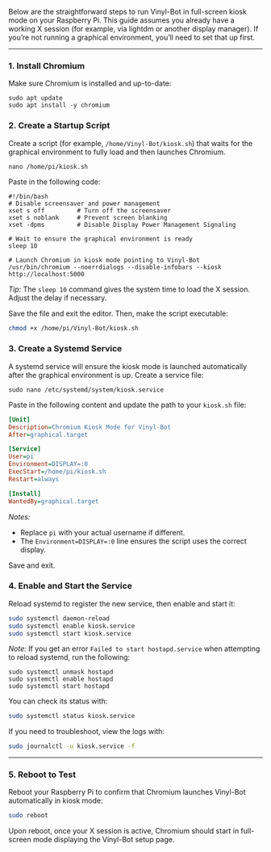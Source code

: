 Below are the straightforward steps to run Vinyl-Bot in full-screen kiosk mode on your Raspberry Pi. This guide assumes you already have a working X session (for example, via lightdm or another display manager). If you’re not running a graphical environment, you’ll need to set that up first.

---

### 1. Install Chromium

Make sure Chromium is installed and up-to-date:

```
sudo apt update
sudo apt install -y chromium
```
### 2. Create a Startup Script

Create a script (for example, `/home/Vinyl-Bot/kiosk.sh`) that waits for the graphical environment to fully load and then launches Chromium.

```
nano /home/pi/kiosk.sh
```

Paste in the following code:

```
#!/bin/bash
# Disable screensaver and power management
xset s off         # Turn off the screensaver
xset s noblank     # Prevent screen blanking
xset -dpms         # Disable Display Power Management Signaling

# Wait to ensure the graphical environment is ready
sleep 10

# Launch Chromium in kiosk mode pointing to Vinyl-Bot
/usr/bin/chromium --noerrdialogs --disable-infobars --kiosk http://localhost:5000
```
*Tip:* The `sleep 10` command gives the system time to load the X session. Adjust the delay if necessary.

Save the file and exit the editor. Then, make the script executable:

```bash
chmod +x /home/pi/Vinyl-Bot/kiosk.sh
```

### 3. Create a Systemd Service

A systemd service will ensure the kiosk mode is launched automatically after the graphical environment is up. Create a service file:

```
sudo nano /etc/systemd/system/kiosk.service
```

Paste in the following content and update the path to your `kiosk.sh` file:

```ini
[Unit]
Description=Chromium Kiosk Mode for Vinyl-Bot
After=graphical.target

[Service]
User=pi
Environment=DISPLAY=:0
ExecStart=/home/pi/kiosk.sh
Restart=always

[Install]
WantedBy=graphical.target
```

*Notes:*
- Replace `pi` with your actual username if different.
- The `Environment=DISPLAY=:0` line ensures the script uses the correct display.

Save and exit.


### 4. Enable and Start the Service

Reload systemd to register the new service, then enable and start it:

```bash
sudo systemctl daemon-reload
sudo systemctl enable kiosk.service
sudo systemctl start kiosk.service
```
*Note:*
If you get an error `Failed to start hostapd.service` when attempting to reload systemd, run the following: 
```
sudo systemctl unmask hostapd
sudo systemctl enable hostapd
sudo systemctl start hostapd
```

You can check its status with:

```bash
sudo systemctl status kiosk.service
```

If you need to troubleshoot, view the logs with:

```bash
sudo journalctl -u kiosk.service -f
```

---

### 5. Reboot to Test

Reboot your Raspberry Pi to confirm that Chromium launches Vinyl-Bot automatically in kiosk mode:

```bash
sudo reboot
```

Upon reboot, once your X session is active, Chromium should start in full-screen mode displaying the Vinyl-Bot setup page.

